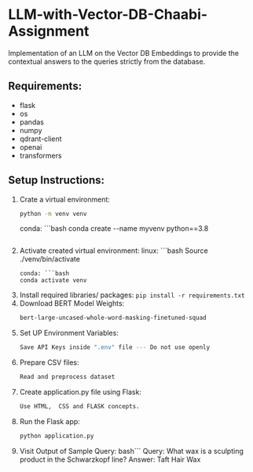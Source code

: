 # LLM-with-Vector-DB-Chaabi-Assignment
Implementation of an LLM on the Vector DB Embeddings to provide the contextual answers to the queries strictly from the database.

## Requirements:
- flask
- os
- pandas
- numpy
- qdrant-client
- openai
- transformers

## Setup Instructions:
1. Crate a virtual environment:
   ```bash
   python -m venv venv
   ```
   conda: ```bash
   conda create --name myvenv python==3.8
   ```
2. Activate created virtual environment:
   linux: ```bash
   Source ./venv/bin/activate
   ```
   conda: ```bash
   conda activate venv
   ```
3. Install required libraries/ packages:
   ```pip install -r requirements.txt```
4. Download BERT Model Weights:
   ```bash
   bert-large-uncased-whole-word-masking-finetuned-squad
   ```
5. Set UP Environment Variables:
   ```bash
   Save API Keys inside ".env" file --- Do not use openly
   ```
6. Prepare CSV files:
   ```bash
   Read and preprocess dataset
   ```
7. Create application.py file using Flask:
   ```bash
   Use HTML,  CSS and FLASK concepts.
   ```
8. Run the Flask app:
   ```bash
   python application.py
   ```
9. Visit Output of Sample Query:
    bash```
    Query: What wax is a sculpting product in the Schwarzkopf line?
    Answer: Taft Hair Wax
   ```
